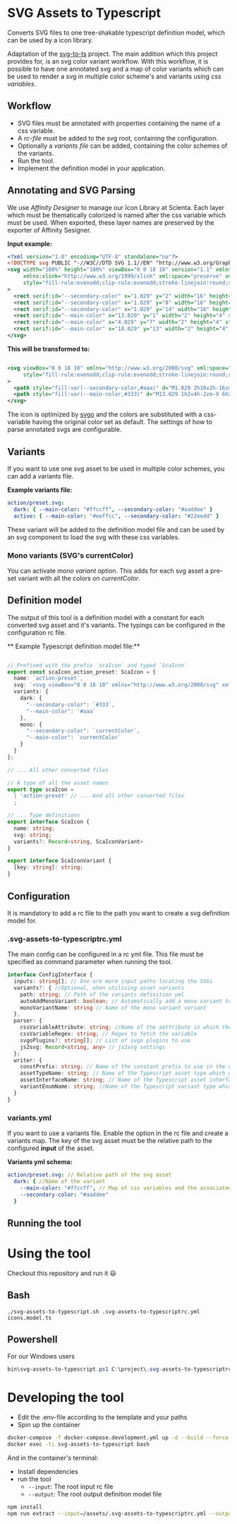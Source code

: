 # SVG Assets to Typescript

Converts SVG files to one tree-shakable typescript definition model, which can be used by a icon library.

Adaptation of the [svg-to-ts](https://github.com/kreuzerk/svg-to-ts) project. The main addition which this project provides for, is an svg
color variant workflow. With this workflow, it is possible to have one annotated svg and a map of color variants which can be used to render
a svg in multiple color scheme's and variants using *css variables*.

## Workflow

- SVG files must be annotated with properties containing the name of a css variable.
- A *rc-file* must be added to the svg root, containing the configuration.
- Optionally a *variants file* can be added, containing the color schemes of the variants.
- Run the tool.
- Implement the definition model in your application.

## Annotating and SVG Parsing

We use  *Affinity Designer* to manage our Icon Library at Scienta. Each layer which must be thematically colorized is named after the css
variable which must be used. When exported, these layer names are preserved by the exporter of Affinity Sesigner.

**Input example:**

```svg
<?xml version="1.0" encoding="UTF-8" standalone="no"?>
<!DOCTYPE svg PUBLIC "-//W3C//DTD SVG 1.1//EN" "http://www.w3.org/Graphics/SVG/1.1/DTD/svg11.dtd">
<svg width="100%" height="100%" viewBox="0 0 18 18" version="1.1" xmlns="http://www.w3.org/2000/svg"
     xmlns:xlink="http://www.w3.org/1999/xlink" xml:space="preserve" xmlns:serif="http://www.serif.com/"
     style="fill-rule:evenodd;clip-rule:evenodd;stroke-linejoin:round;stroke-miterlimit:2;"
>
  <rect serif:id="--secondary-color" x="1.029" y="2" width="16" height="2" style="fill:#aaa;"/>
  <rect serif:id="--secondary-color" x="1.029" y="8" width="16" height="2" style="fill:#aaa;"/>
  <rect serif:id="--secondary-color" x="1.029" y="14" width="16" height="2" style="fill:#aaa;"/>
  <rect serif:id="--main-color" x="13.029" y="1" width="2" height="4" style="fill:#333;"/>
  <rect serif:id="--main-color" x="4.029" y="7" width="2" height="4" style="fill:#333;"/>
  <rect serif:id="--main-color" x="10.029" y="13" width="2" height="4" style="fill:#333;"/>
</svg>
```

**This will be transformed to:**

```svg

<svg viewBox="0 0 18 18" xmlns="http://www.w3.org/2000/svg" xml:space="preserve"
     style="fill-rule:evenodd;clip-rule:evenodd;stroke-linejoin:round;stroke-miterlimit:2"
>
  <path style="fill:var(--secondary-color,#aaa)" d="M1.029 2h16v2h-16zm0 6h16v2h-16zm0 6h16v2h-16z"/>
  <path style="fill:var(--main-color,#333)" d="M13.029 1h2v4h-2zm-9 6h2v4h-2zm6 6h2v4h-2z"/>
</svg>
```

The icon is optimized by [svgo](https://github.com/svg/svgo) and the colors are substituted with a css-variable having the original color
set as default. The settings of how to parse annotated svgs are configurable.

## Variants

If you want to use one svg asset to be used in multiple color schemes, you can add a variants file.

**Example variants file:**

```yml
action/preset.svg:
  dark: { --main-color: "#ffccff", --secondary-color: "#aaddee" }
  active: { --main-color: "#eeffcc", --secondary-color: "#22eedd" }
```

These variant will be added to the definition model file and can be used by an svg component to load the svg with these css variables.

### Mono variants (SVG's currentColor)

You can activate *mono variant* option. This adds for each svg asset a pre-set variant with all the colors on *currentColor*.

## Definition model

The output of this tool is a definition model with a constant for each converted svg asset and it's variants. The typings can be configured
in the configuration rc file.

** Example Typescript definition model file:**

```typescript

// Prefixed with the prefix `scaIcon` and typed `ScaIcon`
export const scaIcon_action_preset: ScaIcon = {
  name: `action-preset`,
  svg: `<svg viewBox="0 0 18 18" xmlns="http://www.w3.org/2000/svg" xml:space="preserve" style="fill-rule:evenodd;clip-rule:evenodd;stroke-linejoin:round;stroke-miterlimit:2"><path style="fill:none;fill-rule:nonzero" d="M0 0h18v18H0z"/><path style="fill:var(--secondary-color,#aaa)" d="M1.029 2h16v2h-16zm0 6h16v2h-16zm0 6h16v2h-16z"/><path style="fill:var(--main-color,#333)" d="M13.029 1h2v4h-2zm-9 6h2v4h-2zm6 6h2v4h-2z"/></svg>`,
  variants: {
    dark: {
      "--secondary-color": `#333`,
      "--main-color": `#aaa`
    },
    mono: {
      "--secondary-color": `currentColor`,
      "--main-color": `currentColor`
    }
  }
};

// ... All other converted files

// A type of all the asset names
export type scaIcon =
  | 'action-preset' // ... And all other converted files
  ;

// ... Type definitions
export interface ScaIcon {
  name: string;
  svg: string;
  variants?: Record<string, ScaIconVariant>
}

export interface ScaIconVariant {
  [key: string]: string;
}
```

## Configuration

It is mandatory to add a rc file to the path you want to create a svg definition model for.

### .svg-assets-to-typescriptrc.yml

The main config can be configured in a rc yml file. This file must be specified as command parameter when running the tool.

```typescript
interface ConfigInterface {
  inputs: string[]; // One ore more input paths locating the SVGs
  variants?: { //Optional, when utilizing asset variants
    path: string; // Path of the variants definition yml
    autoAddMonoVariant: boolean; // Automatically add a mono variant to each asset
    monoVariantName: string // Name of the mono variant variant
  },
  parser: {
    cssVariableAttribute: string; //Name of the aattribute in which the css variable name is annotated to
    cssVariableRegex: string; // Regex to fetch the variable
    svgoPlugins?: string[]; // List of svgo plugins to use
    js2svg: Record<string, any> // js2svg settings
  };
  writer: {
    constPrefix: string; // Name of the constant prefix to use in the definition model
    assetTypeName: string; // Name of the Typescript asset type which will be generated
    assetInterfaceName: string; // Name of the Typescript asset interface which will be generated
    variantEnumName: string; //Name of the Typescript variant type which will be generated
  }
}
```

### variants.yml
If you want to use a variants file. Enable the option in the rc file and create a variants map. The key of the svg asset must be the relative path to the configured **input** of the asset.

**Variants yml schema:**
```yml
action/preset.svg: // Relative path of the svg asset
  dark: { //Name of the variant
    --main-color: "#ffccff", // Map of css variables and the associated colors
    --secondary-color: "#aaddee"
  }
```

## Running the tool
# Using the tool
Checkout this repository and run it 😃

## Bash
```shell
./svg-assets-to-typescript.sh .svg-assets-to-typescriptrc.yml icons.model.ts
 ```

## Powershell
For our Windows users
```powershell
bin\svg-assets-to-typescript.ps1 C:\project\.svg-assets-to-typescriptrc.yml C:\project\icons.model.ts
```

# Developing the tool
- Edit the .env-file according to the template and your paths
- Spin up the container

```bash
docker-compose -f docker-compose.development.yml up -d --build --force-recreate --remove-orphans
docker exec -ti svg-assets-to-typescript bash
```

And in the container's terminal:
- Install dependencies
- run the tool
  - `--input`: The root input rc file
  - `--output`: The root output definition model file

```bash
npm install
npm run extract --input=/assets/.svg-assets-to-typescriptrc.yml --output=/output/icons.model.ts
```
